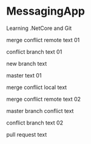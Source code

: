 # MessagingApp
Learning .NetCore and Git

merge conflict remote text 01

conflict branch text 01

new branch text

master text 01



merge conflict local text

merge conflict remote text 02

master branch conflict text

conflict branch text 02



pull request text
